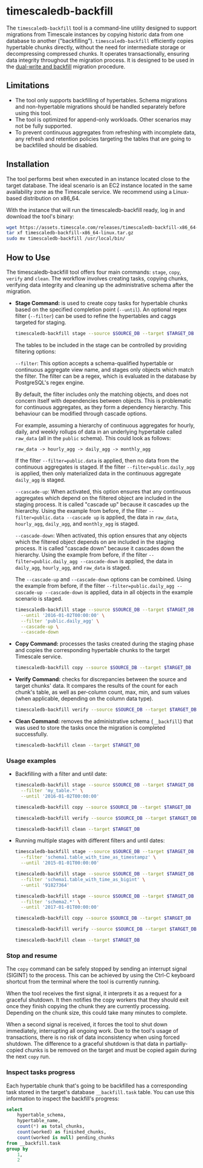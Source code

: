 # timescaledb-backfill

The `timescaledb-backfill` tool is a command-line utility designed to support
migrations from Timescale instances by copying historic data from one database
to another ("backfilling"). `timescaledb-backfill` efficiently copies
hypertable chunks directly, without the need for intermediate storage or
decompressing compressed chunks. It operates transactionally, ensuring data
integrity throughout the migration process. It is designed to be used in the
[dual-write and backfill][dual-write-backfill] migration procedure.

## Limitations

- The tool only supports backfilling of hypertables. Schema migrations and
  non-hypertable migrations should be handled separately before using this
  tool.
- The tool is optimized for append-only workloads. Other scenarios may not
  be fully supported.
- To prevent continuous aggregates from refreshing with incomplete data, any
  refresh and retention policies targeting the tables that are going to be
  backfilled should be disabled.

## Installation

The tool performs best when executed in an instance located close to the target
database. The ideal scenario is an EC2 instance located in the same
availability zone as the Timescale service. We recommend using a Linux-based
distribution on x86_64.

<!-- TODO: Recommended spec for the instance.  -->

With the instance that will run the timescaledb-backfill ready, log in and
download the tool's binary:

```sh
wget https://assets.timescale.com/releases/timescaledb-backfill-x86_64-linux.tar.gz
tar xf timescaledb-backfill-x86_64-linux.tar.gz
sudo mv timescaledb-backfill /usr/local/bin/
```

## How to Use

The timescaledb-backfill tool offers four main commands: `stage`, `copy`,
`verify` and `clean`. The workflow involves creating tasks, copying chunks,
verifying data integrity and cleaning up the administrative schema after the
migration.

- **Stage Command:** is used to create copy tasks for hypertable chunks based
  on the specified completion point (`--until`). An optional regex filter
  (`--filter`) can be used to refine the hypertables and caggs targeted for
  staging.

  ```sh
  timescaledb-backfill stage --source $SOURCE_DB --target $TARGET_DB --until '2016-01-02T00:00:00' 
  ```

  The tables to be included in the stage can be controlled by providing
  filtering options:

  `--filter`: This option accepts a schema-qualified hypertable or continuous
  aggregate view name, and stages only objects which match the filter. The
  filter can be a regex, which is evaluated in the database by PostgreSQL's
  regex engine.

  By default, the filter includes only the matching objects, and does not
  concern itself with dependencies between objects. This is problematic for
  continuous aggregates, as they form a dependency hierarchy. This behaviour
  can be modified through cascade options.
 
  For example, assuming a hierarchy of continuous aggregates for hourly, daily,
  and weekly rollups of data in an underlying hypertable called `raw_data` (all
  in the `public` schema). This could look as follows:

  ```
  raw_data -> hourly_agg -> daily_agg -> monthly_agg
  ``` 
  
  If the filter `--filter=public.data` is applied, then no data from the
  continuous aggregates is staged. If the filter
  `--filter=public.daily_agg` is applied, then only materialized data in the
  continuous aggregate `daily_agg` is staged. 

  `--cascade-up`: When activated, this option ensures that any continuous
  aggregates which depend on the filtered object are included in the staging
  process. It is called "cascade up" because it cascades up the hierarchy.
  Using the example from before, if the filter
  `--filter=public.data --cascade up` is applied, the data in `raw_data`,
  `hourly_agg`, `daily_agg`, and `monthly_agg` is staged.

  `--cascade-down`: When activated, this option ensures that any objects which
  the filtered object depends on are included in the staging process. It is
  called "cascade down" because it cascades down the hierarchy.
  Using the example from before, if the filter
  `--filter=public.daily_agg --cascade-down` is applied, the data in
  `daily_agg`, `hourly_agg`, and `raw_data` is staged.

  The `--cascade-up` and `--cascade-down` options can be combined. Using the
  example from before, if the filter
  `--filter=public.daily_agg --cascade-up --cascade-down` is applied, data in
  all objects in the example scenario is staged.

  ```sh
  timescaledb-backfill stage --source $SOURCE_DB --target $TARGET_DB \
    --until '2016-01-02T00:00:00' \
    --filter 'public.daily_agg' \
    --cascade-up \
    --cascade-down
  ```

- **Copy Command:** processes the tasks created during the staging phase and
  copies the corresponding hypertable chunks to the target Timescale service.

   ```sh 
   timescaledb-backfill copy --source $SOURCE_DB --target $TARGET_DB
   ```

- **Verify Command:** checks for discrepancies between the source and target
  chunks' data. It compares the results of the count for each chunk's table, as
  well as per-column count, max, min, and sum values (when applicable,
  depending on the column data type).


   ```sh 
   timescaledb-backfill verify --source $SOURCE_DB --target $TARGET_DB
   ```

- **Clean Command:** removes the administrative schema (`__backfill`) that was
  used to store the tasks once the migration is completed successfully.

  ```sh 
  timescaledb-backfill clean --target $TARGET_DB 
  ```

### Usage examples 

- Backfilling with a filter and until date: 

  ```sh
  timescaledb-backfill stage --source $SOURCE_DB --target $TARGET_DB \
    --filter 'my_table.*' \
    --until '2016-01-02T00:00:00'

  timescaledb-backfill copy --source $SOURCE_DB --target $TARGET_DB

  timescaledb-backfill verify --source $SOURCE_DB --target $TARGET_DB

  timescaledb-backfill clean --target $TARGET_DB
  ```

- Running multiple stages with different filters and until dates: 

  ```sh
  timescaledb-backfill stage --source $SOURCE_DB --target $TARGET_DB \
    --filter 'schema1.table_with_time_as_timestampz' \
    --until '2015-01-01T00:00:00'

  timescaledb-backfill stage --source $SOURCE_DB --target $TARGET_DB \
    --filter 'schema1.table_with_time_as_bigint' \
    --until '91827364'

  timescaledb-backfill stage --source $SOURCE_DB --target $TARGET_DB \
    --filter 'schema2.*' \
    --until '2017-01-01T00:00:00'

  timescaledb-backfill copy --source $SOURCE_DB --target $TARGET_DB

  timescaledb-backfill verify --source $SOURCE_DB --target $TARGET_DB

  timescaledb-backfill clean --target $TARGET_DB
  ```

### Stop and resume

The `copy` command can be safely stopped by sending an interrupt signal
(SIGINT) to the process. This can be achieved by using the Ctrl-C keyboard
shortcut from the terminal where the tool is currently running.

When the tool receives the first signal, it interprets it as a request for a
graceful shutdown. It then notifies the copy workers that they should exit once
they finish copying the chunk they are currently processing. Depending on the
chunk size, this could take many minutes to complete.

When a second signal is received, it forces the tool to shut down immediately,
interrupting all ongoing work. Due to the tool's usage of transactions, there
is no risk of data inconsistency when using forced shutdown. The difference to
a graceful shutdown is that data in partially-copied chunks is be removed on
the target and must be copied again during the next `copy` run.

### Inspect tasks progress

Each hypertable chunk that's going to be backfilled has a corresponding task
stored in the target's database `__backfill.task` table. You can use this
information to inspect the backfill's progress:

```sql
select
    hypertable_schema,
    hypertable_name,
    count(*) as total_chunks,
    count(worked) as finished_chunks,
    count(worked is null) pending_chunks
from __backfill.task
group by
    1,
    2
```

[dual-write-backfill]: /use-timescale/:currentVersion:/migration/dual-write-and-backfill/
